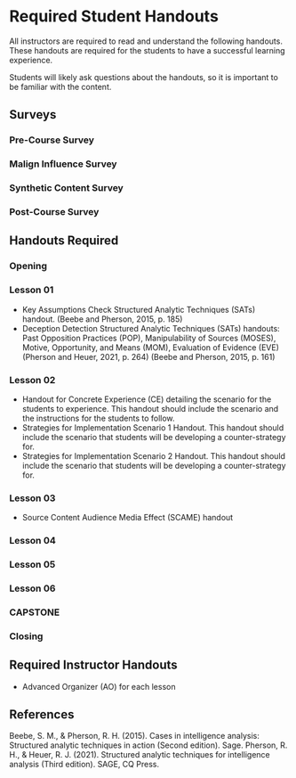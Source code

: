 # Required Student Handouts
All instructors are required to read and understand the following handouts. These handouts are required for the students to have a successful learning experience. 

Students will likely ask questions about the handouts, so it is important to be familiar with the content.
## Surveys
### Pre-Course Survey
### Malign Influence Survey
### Synthetic Content Survey
### Post-Course Survey


## Handouts Required 
### Opening
### Lesson 01
- Key Assumptions Check Structured Analytic Techniques (SATs) handout. (Beebe and Pherson, 2015, p. 185)
- Deception Detection Structured Analytic Techniques (SATs) handouts: Past Opposition Practices (POP), Manipulability of Sources (MOSES), Motive, Opportunity, and Means (MOM), Evaluation of Evidence (EVE) (Pherson and Heuer, 2021, p. 264) (Beebe and Pherson, 2015, p. 161)
### Lesson 02
- Handout for Concrete Experience (CE) detailing the scenario for the students to experience. This handout should include the scenario and the instructions for the students to follow.
- Strategies for Implementation Scenario 1 Handout. This handout should include the scenario that students will be developing a counter-strategy for.
- Strategies for Implementation Scenario 2 Handout. This handout should include the scenario that students will be developing a counter-strategy for.
### Lesson 03
- Source Content Audience Media Effect (SCAME) handout
### Lesson 04
### Lesson 05
### Lesson 06
### CAPSTONE
### Closing

## Required Instructor Handouts
- Advanced Organizer (AO) for each lesson


## References
Beebe, S. M., & Pherson, R. H. (2015). Cases in intelligence analysis: Structured analytic techniques in action (Second edition). Sage.
Pherson, R. H., & Heuer, R. J. (2021). Structured analytic techniques for intelligence analysis (Third edition). SAGE, CQ Press.
